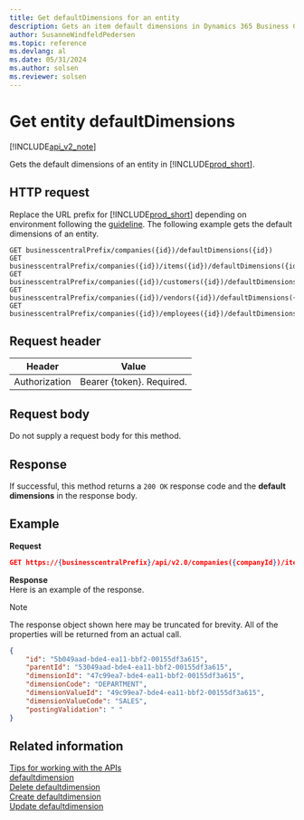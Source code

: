```yaml
---
title: Get defaultDimensions for an entity  
description: Gets an item default dimensions in Dynamics 365 Business Central.
author: SusanneWindfeldPedersen
ms.topic: reference
ms.devlang: al
ms.date: 05/31/2024
ms.author: solsen
ms.reviewer: solsen
---
```


# Get entity defaultDimensions

[!INCLUDE[api_v2_note](../../../includes/api_v2_note.md)]

Gets the default dimensions of an entity in [!INCLUDE[prod_short](../../../includes/prod_short.md)].

## HTTP request
Replace the URL prefix for [!INCLUDE[prod_short](../../../includes/prod_short.md)] depending on environment following the [guideline](../../v2.0/endpoints-apis-for-dynamics.md). 
The following example gets the default dimensions of an entity.

```
GET businesscentralPrefix/companies({id})/defaultDimensions({id})
GET businesscentralPrefix/companies({id})/items({id})/defaultDimensions({id})
GET businesscentralPrefix/companies({id})/customers({id})/defaultDimensions({id})
GET businesscentralPrefix/companies({id})/vendors({id})/defaultDimensions({id})
GET businesscentralPrefix/companies({id})/employees({id})/defaultDimensions({id})
```

## Request header

|Header|Value|
|------|-----|
|Authorization| Bearer {token}. Required.|

## Request body
Do not supply a request body for this method.

## Response 

If successful, this method returns a `200 OK` response code and the **default dimensions** in the response body.

## Example 
**Request**

```json
GET https://{businesscentralPrefix}/api/v2.0/companies({companyId})/items({itemId})/defaultDimensions
```

**Response**  
Here is an example of the response.

> [!NOTE]  
> The response object shown here may be truncated for brevity. All of the properties will be returned from an actual call.

```json
{
    "id": "5b049aad-bde4-ea11-bbf2-00155df3a615",
    "parentId": "53049aad-bde4-ea11-bbf2-00155df3a615",
    "dimensionId": "47c99ea7-bde4-ea11-bbf2-00155df3a615",
    "dimensionCode": "DEPARTMENT",
    "dimensionValueId": "49c99ea7-bde4-ea11-bbf2-00155df3a615",
    "dimensionValueCode": "SALES",
    "postingValidation": " "
} 
```

## Related information
[Tips for working with the APIs](../../../developer/devenv-connect-apps-tips.md)    
[defaultdimension](../resources/dynamics_defaultdimension.md)    
[Delete defaultdimension](dynamics_defaultdimension_Delete.md)    
[Create defaultdimension](dynamics_defaultdimension_Create.md)    
[Update defaultdimension](dynamics_defaultdimension_Update.md)    

